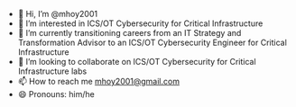 - 👋 Hi, I’m @mhoy2001
- 👀 I’m interested in ICS/OT Cybersecurity for Critical Infrastructure
- 🌱 I’m currently transitioning careers from an IT Strategy and Transformation Advisor to an ICS/OT Cybersecurity Engineer for Critical Infrastructure
- 💞️ I’m looking to collaborate on ICS/OT Cybersecurity for Critical Infrastructure labs
- 📫 How to reach me mhoy2001@gmail.com
- 😄 Pronouns: him/he

<!---
mhoy2001/mhoy2001 is a ✨ special ✨ repository because its `README.md` (this file) appears on your GitHub profile.
You can click the Preview link to take a look at your changes.
--->
